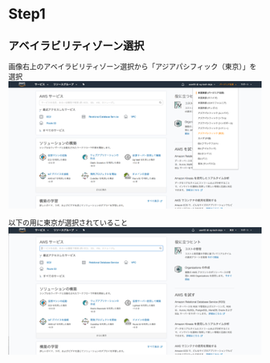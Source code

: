 # Step1

## アベイラビリティゾーン選択
画像右上のアベイラビリティゾーン選択から「アジアパシフィック（東京）」を選択
![az-select](./images/az-select.png "アベイラビリティゾーン選択")

以下の用に東京が選択されていること
![az-tokyo](./images/az-tokyo.png "アベイラビリティゾーン東京")

